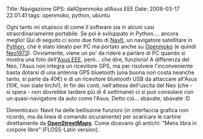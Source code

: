 Title: Navigazione GPS: dallOpenmoko allAsus EEE
Date:  2008-03-17 22:01:41
tags: openmoko, python, ubuntu

Ogni tanto mi stupisco di come il software sia in alcuni casi
straordinariamente portabile. Se poi è sviluppato in Python.... ancora meglio!
Qui di seguito ci sono due foto di [NavIt][2], un navigatore satellitare in
[Python][3], che è stato ideato per PC ma portato anche su [Openmoko][4] (e
quindi [Neo1973][5]). Ovviamente, viene un po' da ridere a parlare di PC quando
si mostra una foto dell'[Asus EEE][6], però... che dire, funziona! A
differenza del Neo, l'Asus non integra un ricevitore GPS, ma per risolvere
l'inconveniente basta dotarsi di una antenna GPS bluetooth (una buona non
costa neanche tanto, si parte da 40€) e di un ricevitore bluetooth USB da
attaccare all'Asus (10€, non siate tirchi!). In fin dei conti, nell'attesa
dell'uscita del Neo (che - si spera - non dovrebbe tardare più di 4 settimane)
ci si può consolare con un quasi-navigatore da auto come l'Asus. Detto ciò...
sbavate, sbavate :D


Dimenticavo: Navit ha delle bellissime funzioni (in
interfaccia grafica non ricordo, ma da linea di comando sicuramente) per
scaricare le cartine direttamente da [**OpenStreetMaps**][7]. Come dicevano
gli antichi: "Mens libra in corpore libre" (FLOSS-Latin version).

   [2]: http://www.navit-project.org/

   [3]: http://www.python.it/

   [4]: http://www.openmoko.com/

   [5]: http://www.openmoko.com/products-neo-base-00-stdkit.html

   [6]: http://www.fradeve.altervista.org/2007/12/25/asus-eee-xubuntu-la-mia-recensione/

   [7]: http://www.openstreetmap.org/
